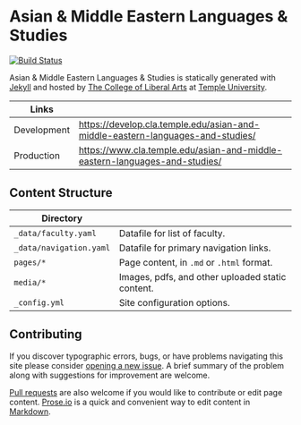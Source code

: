 # Asian & Middle Eastern Languages & Studies

[![Build Status][travis-img]][travis]

Asian & Middle Eastern Languages & Studies is statically generated with [Jekyll](https://jekyllrb.com) and hosted by [The College of Liberal Arts](https://liberalarts.temple.edu) at [Temple University](https://temple.edu).

| Links |  |
| --- | --- |
| Development | https://develop.cla.temple.edu/asian-and-middle-eastern-languages-and-studies/ |
| Production | https://www.cla.temple.edu/asian-and-middle-eastern-languages-and-studies/ |

## Content Structure

| Directory |  |
| --- | --- |
| ````_data/faculty.yaml```` | Datafile for list of faculty. |
| ````_data/navigation.yaml```` | Datafile for primary   navigation links. |
| ````pages/*```` | Page content, in ````.md```` or ````.html```` format. |
| ````media/*```` | Images, pdfs, and other uploaded static content. |
| ````_config.yml```` | Site configuration options. |

## Contributing

If you discover typographic errors, bugs, or have problems navigating this site please consider [opening a new issue][issue]. A brief summary of the problem along with suggestions for improvement are welcome.

[Pull requests][pr] are also welcome if you would like to contribute or edit page content. [Prose.io][prose] is a quick and convenient way to edit content in [Markdown][md].


[travis]: https://travis-ci.org/TULiberalArts/Asian-and-Middle-Eastern-Languages-and-Studies
[travis-img]: https://travis-ci.org/TULiberalArts/Asian-and-Middle-Eastern-Languages-and-Studies.svg?branch=master
[jekyll]: https://https://jekyllrb.com
[issue]: https://github.com/TULiberalArts/Asian-and-Middle-Eastern-Languages-and-Studies/issues
[pr]: https://help.github.com/articles/about-pull-requests/
[prose]: https://prose.io/#TULiberalArts/Asian-and-Middle-Eastern-Languages-and-Studies
[md]: http://whatismarkdown.com/
